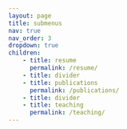 ```yaml
---
layout: page
title: submenus
nav: true
nav_order: 3
dropdown: true
children: 
    - title: resume
      permalink: /resume/
    - title: divider
    - title: publications
      permalink: /publications/
    - title: divider
    - title: teaching
      permalink: /teaching/
---
```

